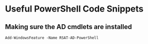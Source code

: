 # Useful PowerShell Code Snippets  
## Making sure the AD cmdlets are installed  
`Add-WindowsFeature -Name RSAT-AD-PowerShell`  
